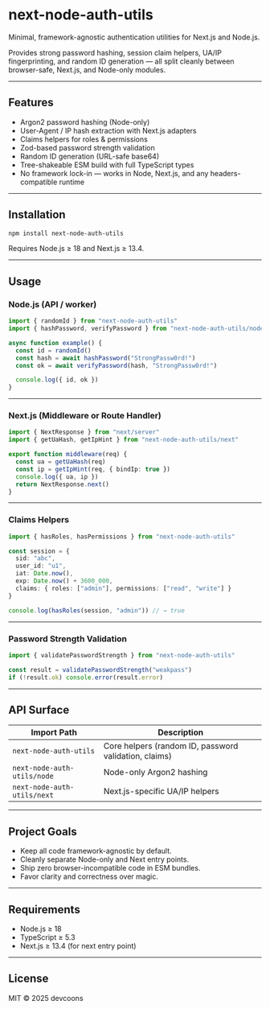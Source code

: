 # next-node-auth-utils

Minimal, framework-agnostic authentication utilities for Next.js and Node.js.

Provides strong password hashing, session claim helpers, UA/IP fingerprinting, and random ID generation — all split cleanly between browser-safe, Next.js, and Node-only modules.

---

## Features

- Argon2 password hashing (Node-only)
- User-Agent / IP hash extraction with Next.js adapters
- Claims helpers for roles & permissions
- Zod-based password strength validation
- Random ID generation (URL-safe base64)
- Tree-shakeable ESM build with full TypeScript types
- No framework lock-in — works in Node, Next.js, and any headers-compatible runtime

---

## Installation

```bash
npm install next-node-auth-utils
```

Requires Node.js ≥ 18 and Next.js ≥ 13.4.

---

## Usage

### Node.js (API / worker)

```ts
import { randomId } from "next-node-auth-utils"
import { hashPassword, verifyPassword } from "next-node-auth-utils/node"

async function example() {
  const id = randomId()
  const hash = await hashPassword("StrongPassw0rd!")
  const ok = await verifyPassword(hash, "StrongPassw0rd!")

  console.log({ id, ok })
}
```

---

### Next.js (Middleware or Route Handler)

```ts
import { NextResponse } from "next/server"
import { getUaHash, getIpHint } from "next-node-auth-utils/next"

export function middleware(req) {
  const ua = getUaHash(req)
  const ip = getIpHint(req, { bindIp: true })
  console.log({ ua, ip })
  return NextResponse.next()
}
```

---

### Claims Helpers

```ts
import { hasRoles, hasPermissions } from "next-node-auth-utils"

const session = {
  sid: "abc",
  user_id: "u1",
  iat: Date.now(),
  exp: Date.now() + 3600_000,
  claims: { roles: ["admin"], permissions: ["read", "write"] }
}

console.log(hasRoles(session, "admin")) // → true
```

---

### Password Strength Validation

```ts
import { validatePasswordStrength } from "next-node-auth-utils"

const result = validatePasswordStrength("weakpass")
if (!result.ok) console.error(result.error)
```

---

## API Surface

| Import Path | Description |
|--------------|-------------|
| `next-node-auth-utils` | Core helpers (random ID, password validation, claims) |
| `next-node-auth-utils/node` | Node-only Argon2 hashing |
| `next-node-auth-utils/next` | Next.js-specific UA/IP helpers |

---

## Project Goals

- Keep all code framework-agnostic by default.
- Cleanly separate Node-only and Next entry points.
- Ship zero browser-incompatible code in ESM bundles.
- Favor clarity and correctness over magic.

---

## Requirements

- Node.js ≥ 18  
- TypeScript ≥ 5.3  
- Next.js ≥ 13.4 (for next entry point)

---

## License

MIT © 2025 devcoons
